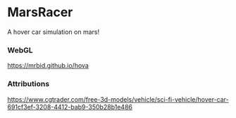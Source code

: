 # MarsRacer
A hover car simulation on mars!

### WebGL
https://mrbid.github.io/hova

### Attributions
https://www.cgtrader.com/free-3d-models/vehicle/sci-fi-vehicle/hover-car-691cf3ef-3208-4412-bab9-350b28b1e486
